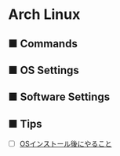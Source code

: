 # Arch Linux
## ■ Commands
## ■ OS Settings
## ■ Software Settings
## ■ Tips
- [ ] [OSインストール後にやること]()
